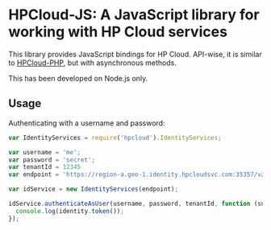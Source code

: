 # HPCloud-JS: A JavaScript library for working with HP Cloud services

This library provides JavaScript bindings for HP Cloud. API-wise, it is
similar to [HPCloud-PHP](http://hpcloud.github.com/hpcloud-php), but
with asynchronous methods.

This has been developed on Node.js only.

## Usage

Authenticating with a username and password:

```javascript
var IdentityServices = require('hpcloud').IdentityServices;

var username = 'me';
var password = 'secret';
var tenantId = 12345
var endpoint = 'https://region-a.geo-1.identity.hpcloudsvc.com:35357/v2.0';

var idService = new IdentityServices(endpoint);

idService.authenticateAsUser(username, password, tenantId, function (success, identity) {
  console.log(identity.token());
});
```


